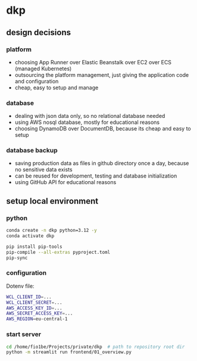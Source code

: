 # dkp

## design decisions

### platform
- choosing App Runner over Elastic Beanstalk over EC2 over ECS (managed Kubernetes)
- outsourcing the platform management, just giving the application code and configuration
- cheap, easy to setup and manage

### database
- dealing with json data only, so no relational database needed
- using AWS nosql database, mostly for educational reasons
- choosing DynamoDB over DocumentDB, because its cheap and easy to setup

### database backup
- saving production data as files in github directory once a day, because no sensitive data exists
- can be reused for development, testing and database initialization
- using GitHub API for educational reasons

## setup local environment

### python
```bash
conda create -n dkp python=3.12 -y
conda activate dkp

pip install pip-tools
pip-compile --all-extras pyproject.toml
pip-sync
```

### configuration
Dotenv file:
```bash
WCL_CLIENT_ID=...
WCL_CLIENT_SECRET=...
AWS_ACCESS_KEY_ID=...
AWS_SECRET_ACCESS_KEY=...
AWS_REGION=eu-central-1
```

### start server

```bash
cd /home/fio1be/Projects/private/dkp  # path to repository root dir
python -m streamlit run frontend/01_overview.py
```
